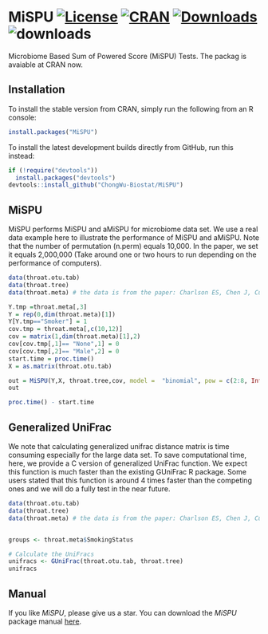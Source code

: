 # MiSPU [![License](http://img.shields.io/badge/license-GPL%20%28%3E=%202%29-brightgreen.svg?style=flat)](http://www.gnu.org/licenses/gpl-2.0.html) [![CRAN](http://www.r-pkg.org/badges/version/MiSPU)](http://cran.rstudio.com/package=MiSPU) [![Downloads](http://cranlogs.r-pkg.org/badges/MiSPU?color=brightgreen)](http://www.r-pkg.org/pkg/MiSPU)![downloads](http://cranlogs.r-pkg.org/badges/grand-total/MiSPU)
Microbiome Based Sum of Powered Score (MiSPU) Tests. The packag is avaiable at CRAN now. 

## Installation
To install the stable version from CRAN, simply run the following from an R console:

```r
install.packages("MiSPU")
```

To install the latest development builds directly from GitHub, run this instead:

```r
if (!require("devtools"))
  install.packages("devtools")
devtools::install_github("ChongWu-Biostat/MiSPU")
```

## MiSPU
MiSPU performs MiSPU and aMiSPU for microbiome data set. We use a real data example here to illustrate the performance of MiSPU and aMiSPU. Note that the number of permutation (n.perm) equals 10,000. In the paper, we set it equals 2,000,000 (Take around one or two hours to run depending on the performance of computers).
```r
data(throat.otu.tab)
data(throat.tree)
data(throat.meta) # the data is from the paper: Charlson ES, Chen J, Custers-Allen R, Bittinger K, Li H, et al. (2010) Disordered Microbial Com- munities in the Upper Respiratory Tract of Cigarette Smokers. PLoS ONE 5(12): e15216.

Y.tmp =throat.meta[,3]
Y = rep(0,dim(throat.meta)[1])
Y[Y.tmp=="Smoker"] = 1
cov.tmp = throat.meta[,c(10,12)]
cov = matrix(1,dim(throat.meta)[1],2)
cov[cov.tmp[,1]== "None",1] = 0
cov[cov.tmp[,2]== "Male",2] = 0
start.time = proc.time()
X = as.matrix(throat.otu.tab)

out = MiSPU(Y,X, throat.tree,cov, model =  "binomial", pow = c(2:8, Inf), n.perm = 1000)
out

proc.time() - start.time
```

## Generalized UniFrac
We note that calculating generalized unifrac distance matrix is time consuming especially for the large data set. To save computational time, here, we provide a C version of generalized UniFrac function. We expect this function is much faster than the existing GUniFrac R package. Some users stated that this function is around 4 times faster than the competing ones and we will do a fully test in the near future. 
```r
data(throat.otu.tab)
data(throat.tree)
data(throat.meta) # the data is from the paper: Charlson ES, Chen J, Custers-Allen R, Bittinger K, Li H, et al. (2010) Disordered Microbial Com- munities in the Upper Respiratory Tract of Cigarette Smokers. PLoS ONE 5(12): e15216.


groups <- throat.meta$SmokingStatus

# Calculate the UniFracs
unifracs <- GUniFrac(throat.otu.tab, throat.tree)
unifracs
```

## Manual
If you like *MiSPU*, please give us a star. You can download the *MiSPU* package manual [here](https://cran.r-project.org/web/packages/MiSPU/MiSPU.pdf). 






